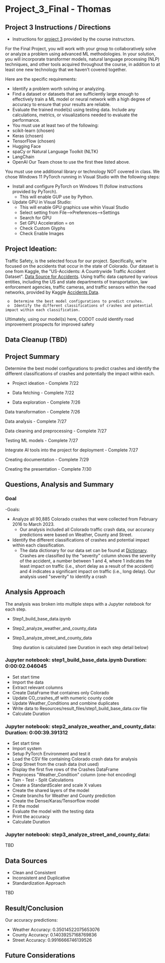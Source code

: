 # Project_3_Final - Thomas


## Project 3 Instructions / Directions

- Instructions for [project 3](https://bootcampspot.instructure.com/courses/5432/pages/23-final-project-overview?module_item_id=1201422) provided by the course instructors.

For the Final Project, you will work with your group to collaboratively solve or analyze a problem using advanced ML methodologies. In your solution, you will incorporate transformer models, natural language processing (NLP) techniques, and other tools acquired throughout the course, in addition to at least one new technology that we haven’t covered together.

Here are the specific requirements:

- Identify a problem worth solving or analyzing.
- Find a dataset or datasets that are sufficiently large enough to effectively train a ML model or neural network with a high degree of accuracy to ensure that your results are reliable.
- Evaluate the trained model(s) using testing data. Include any calculations, metrics, or visualizations needed to evaluate the performance.
- You must use at least two of the following:
- scikit-learn (chosen)
- Keras (chosen)
- TensorFlow (chosen)
- Hugging Face
- spaCy or Natural Language Toolkit (NLTK)
- LangChain
- OpenAI
 Our Team chose to use the first thee listed above.

You must use one additional library or technology NOT covered in class.  We chose Windows 11 PyTorch running in Visual Studio with the following steps:
- Install and configure PyTorch on Windows 11 (follow instructions provided by PyTorch).
    - This will enable GUP use by Python.
- Update GPU in Visual Studio:
    - This will enable GPU graphics use wihin Visual Studio
    - Select setting from File-->Preferences-->Settings
    - Search for GPU
    - Set GPU Acceleration = on
    - Check Custom Glyphs
    - Check Enable Images

    
## Project Ideation:  
Traffic Safety, is the selected focus for our project.  Specifically, we're focused on the accidents that occur in the state of Colorado.  Our dataset is one from Kaggle, the "US-Accidents: A Countrywide Traffic Accident Dataset".  [Data Source for Accidents](https://www.kaggle.com/datasets/sobhanmoosavi/us-accidents).
Using traffic data captured by various entities, including the US and state departments of transportation, law enforcement agencies, traffic cameras, and traffic sensors within the road networks, provided by Kaggle [Accidents Data](https://www.kaggle.com/datasets/sobhanmoosavi/us-accidents). 

     o  Determine the best model configurations to predict crashes.
     o  Identify the different classifications of crashes and potential impact within each classification. 

Ultimately, using our model(s) here,  CODOT could identify road improvement prospects for improved safety

## Data Cleanup (TBD)

## Project Summary

Determine the best model configurations to predict crashes and identify the different classifications of crashes and potentially the impact within each. 

- Project ideation - Complete 7/22

- Data fetching - Complete 7/22

- Data exploration - Complete 7/26

Data transformation - Complete 7/26

Data analysis - Complete 7/27

Data cleaning and preprocessing - Complete 7/27

Testing ML models - Complete 7/27 

Integrate AI tools into the project for deployment - Complete 7/27

Creating documentation - Complete 7/29

Creating the presentation - Complete 7/30


## Questions, Analysis and Summary
### Goal 

-Goals: 
 - Analyze all 90,885 Colorado crashes that were collected from February 2016 to March 2023.
    - Our analysis included all Colorado traffic crash data, our accuracy predictions were based on Weather, County and Street.
 - Identify the different classifications of crashes and potential impact within each classification.
    - The data dictionary for our data set can be found at [Dictionary](https://smoosavi.org/datasets/us_accidents). Crashes are classified by the "severity" column shows the severity of the accident, a number between 1 and 4, where 1 indicates the least impact on traffic (i.e., short delay as a result of the accident) and 4 indicates a significant impact on traffic (i.e., long delay). Our analysis used "severity" to identify a crash

## Analysis Approach

The analysis was broken into multiple steps with a Jupyter notebook for each step.
- Step1_build_base_data.ipynb
- Step2_analyze_weather_and_county_data
- Step3_analyze_street_and_county_data

    Step duration is calculated (see Duration in each step detail below)

### Jupyter notebook: step1_build_base_data.ipynb Duration: 0:00:02.046045

- Set start time
- Import the data
- Extract relevant columns
- Create DataFrame that containes only Colorado
- Update CO_crashes_df with numeric county code
- Update Weather_Conditions and combine duplicates
- Write data to Resources/result_files/step1_build_base_data.csv file
- Calculate Duration

### Jupyter notebook: step2_analyze_weather_and_county_data: Duration: 0:00:39.391312

- Set start time
- Import system
- Setup PyTorch Environment and test it
- Load the CSV file containing Colorado crash data for analysis
- Drop Street from the crash data (not used)
- Display the first five rows of the Crashes DataFrame
- Preprocess "Weather_Condition" column (one-hot encoding)
- Tain - Test - Split Calculations
- Create a StandardScaler and scale X values
- Create the shared layers of the model
- Create branchs for Weather and County prediction
- Create the Dense/Karas/Tensorflow model
- Fit the model
- Evaluate the model with the testing data
- Print the accuracy
- Calculate Duration

### Jupyter notebook: step3_analyze_street_and_county_data:

TBD 


## Data Sources
- Clean and Consistent
- Inconsistent and Duplicative
- Standardization Approach

TBD


## Result/Conclusion
Our accuracy predictions:

- Weather Accuracy: 0.35014522075653076
- County Accuracy: 0.14039257168769836
- Street Accuracy: 0.9916666746139526


## Future Considerations
